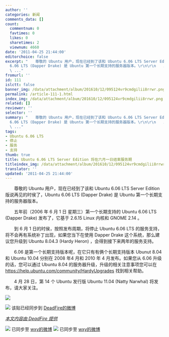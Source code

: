 ```yaml
---
author: ''
categories: 新闻
comments_data: []
count:
  commentnum: 0
  favtimes: 0
  likes: 0
  sharetimes: 2
  viewnum: 4660
date: '2011-04-25 21:44:00'
editorchoice: false
excerpt: "　　尊敬的 Ubuntu 用户，现在已经到了该和 Ubuntu 6.06 LTS Server Edition 版说再见的时侯了，Ubuntu
  6.06 LTS (Dapper Drake) 是 Ubuntu 第一个长期支持的服务器版本。\r\n\r\n　　五年前（2006 年 6 月 1 日 星期三）
  \ ..."
fromurl: ''
id: 111
islctt: false
banner_img: /data/attachment/album/201610/12/095124vr9cmdgilii8rrwr.png
permalink: /article-111-1.html
index_img: /data/attachment/album/201610/12/095124vr9cmdgilii8rrwr.png
related: []
reviewer: ''
selector: ''
summary: "　　尊敬的 Ubuntu 用户，现在已经到了该和 Ubuntu 6.06 LTS Server Edition 版说再见的时侯了，Ubuntu
  6.06 LTS (Dapper Drake) 是 Ubuntu 第一个长期支持的服务器版本。\r\n\r\n　　五年前（2006 年 6 月 1 日 星期三）
  \ ..."
tags:
- Ubuntu 6.06 LTS
- 停止
- 服务
- 支持
thumb: true
title: Ubuntu 6.06 LTS Server Edition 将在六月一日结束服务期
titleindex_img: /data/attachment/album/201610/12/095124vr9cmdgilii8rrwr.png
translator: ''
updated: '2011-04-25 21:44:00'
---
```


　　尊敬的 Ubuntu 用户，现在已经到了该和 Ubuntu 6.06 LTS Server Edition 版说再见的时侯了，Ubuntu 6.06 LTS (Dapper Drake) 是 Ubuntu 第一个长期支持的服务器版本。  
  
　　五年前（2006 年 6 月 1 日 星期三）第一个长期支持的 Ubuntu 6.06 LTS (Dapper Drake) 发布了，它基于 2.6.15 Linux 内核和 GNOME 2.14 。  
  
　　到 6 月 1 日的时侯，按照发布周期，将停止 Ubuntu 6.06 LTS 的服务支持，将不会再有系统补丁出现，如果您当下在使用 Dapper Drake 这个系统，那么建议您升级到 Ubuntu 8.04.3 (Hardy Heron) ，会得到接下来两年的服务支持。  
  
　　6.06 是第一个长期支持版本呢，在它只有有俩个长期支持版本 Ubunut 8.04 和 Ubuntu 10.04 分别在 2008 年4 月和 2010 年 4 月发布。如果您从 6.06 升级的话，您可以通过 Ubuntu 8.04 的服务器升级，升级的相关注意事项您可以在 <https://help.ubuntu.com/community/HardyUpgrades> 找到相关帮助。  
  
　　4 月 28 日，第 14 个 Ubuntu 发行版 Ubuntu 11.04 (Natty Narwhal) 将发布，请大家关注。  
  



![](/data/attachment/portal/201104/26/091319wzcbadcw971szjdg.jpg)


  
  
  
 ![](/data/attachment/portal/201104/26/09131947xqqonxqq7sxcln.png) 该贴已经同步到 [DeadFire的微博](http://api.t.sina.com.cn/1676913724/statuses/9640499175)


 


*[本文内容由 DeadFire 提供](http://linux.cn/thread-7103-1-1.html)*
 



![](/data/attachment/portal/201104/26/09131947xqqonxqq7sxcln.png) 已同步至 [wxy的微博](http://api.t.sina.com.cn/1747813575/statuses/9642261721)
![](http://linux.cn/xwb/images/bgimg/icon_logo.png) 已同步至 [wxy的微博](http://api.t.sina.com.cn/1747813575/statuses/9653024705)